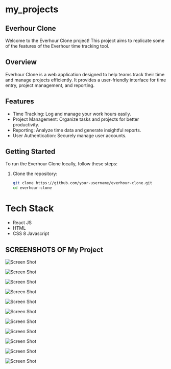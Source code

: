 # my_projects


## Everhour Clone

Welcome to the Everhour Clone project! This project aims to replicate some of the features of the Everhour time tracking tool.

## Overview

Everhour Clone is a web application designed to help teams track their time and manage projects efficiently. It provides a user-friendly interface for time entry, project management, and reporting.

## Features

- Time Tracking: Log and manage your work hours easily.
- Project Management: Organize tasks and projects for better productivity.
- Reporting: Analyze time data and generate insightful reports.
- User Authentication: Securely manage user accounts.


## Getting Started

To run the Everhour Clone locally, follow these steps:

1. Clone the repository:

   ```bash
   git clone https://github.com/your-username/everhour-clone.git
   cd everhour-clone

# Tech Stack
* React JS
* HTML
* CSS
8 Javascript

## SCREENSHOTS OF My Project
![Screen Shot](./everhour-clone/src/Screenshots/SS1.jpg.png)

![Screen Shot](./everhour-clone/src/Screenshots/SS2.jpg.png)

![Screen Shot](./everhour-clone/src/Screenshots/Screenshot%202023-11-17%20203106.png)

![Screen Shot](./everhour-clone/src/Screenshots/Screenshot%202023-11-17%20203037.png)

![Screen Shot](./everhour-clone/src/Screenshots/Screenshot%202023-11-17%20203000.png)

![Screen Shot](./everhour-clone/src/Screenshots/Screenshot%202023-11-17%20202945.png)

![Screen Shot](./everhour-clone/src/Screenshots/Screenshot%202023-11-17%20202916.png)

![Screen Shot](./everhour-clone/src/Screenshots/Screenshot%202023-11-17%20202902.png)

![Screen Shot](./everhour-clone/src/Screenshots/Screenshot%202023-11-17%20202840.png)

![Screen Shot](./everhour-clone/src/Screenshots/Screenshot%202023-11-17%20202816.png)

![Screen Shot](./everhour-clone/src/Screenshots/Screenshot%202023-11-17%20202749.png)


